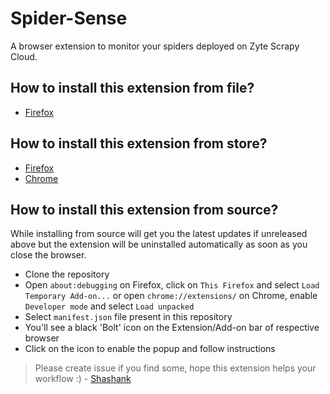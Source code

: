 # Spider-Sense
A browser extension to monitor your spiders deployed on Zyte Scrapy Cloud.

## How to install this extension from file?

- [Firefox](/spider_sense-0.1-fx.xpi)

## How to install this extension from store?

- [Firefox](https://addons.mozilla.org/en-US/firefox/addon/spider-sense/)
- [Chrome](https://chrome.google.com/webstore/detail/spider-sense/gdpemckobcbpkgibfiiaeoohjccaebfj)

## How to install this extension from source?

While installing from source will get you the latest updates if unreleased above but the
extension will be uninstalled automatically as soon as you close the browser.

- Clone the repository
- Open `about:debugging` on Firefox, click on `This Firefox` and select `Load Temporary Add-on...`
  or open `chrome://extensions/` on Chrome, enable `Developer mode` and select `Load unpacked`
- Select `manifest.json` file present in this repository
- You'll see a black 'Bolt' icon on the Extension/Add-on bar of respective browser
- Click on the icon to enable the popup and follow instructions


> Please create issue if you find some, hope this extension helps your workflow :) - [Shashank](https://github.com/realslimshanky/)

